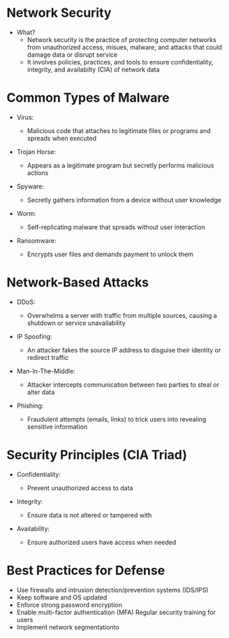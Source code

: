 # Network Security
- What?
	- Network security is the practice of protecting computer networks from unauthorized access, misues, malware, and attacks that could damage data or disrupt service
	- It involves policies, practices, and tools to ensure confidentiality, integrity, and availabilty (CIA) of network data

# Common Types of Malware
- Virus:
	- Malicious code that attaches to legitimate files or programs and spreads when executed
	
- Trojan Horse:
	- Appears as a legitimate program but secretly performs malicious actions
	
- Spyware:
	- Secretly gathers information from a device without user knowledge
	
- Worm:
	- Self-replicating malware that spreads without user interaction
	
- Ransomware:
	- Encrypts user files and demands payment to unlock them

# Network-Based Attacks
- DDoS:
	- Overwhelms a server with traffic from multiple sources, causing a shutdown or service unavailability
	
- IP Spoofing:
	- An attacker fakes the source IP address to disguise their identity or redirect traffic
	
- Man-In-The-Middle:
	- Attacker intercepts communication between two parties to steal or alter data
	
- Phishing:
	- Fraudulent attempts (emails, links) to trick users into revealing sensitive information

# Security Principles (CIA Triad)
- Confidentiality:
	- Prevent unauthorized access to data
	
- Integrity:
	- Ensure data is not altered or tampered with
	
- Availability:
	- Ensure authorized users have access when needed

# Best Practices for Defense
- Use firewalls and intrusion detection/prevention systems (IDS/IPS)
- Keep software and OS updated
- Enforce strong password encryption
- Enable multi-factor authentication (MFA)
  Regular security training for users
- Implement network segmentationto 